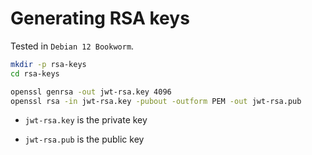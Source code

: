 # Generating RSA keys

Tested in `Debian 12 Bookworm`.

```bash
mkdir -p rsa-keys
cd rsa-keys

openssl genrsa -out jwt-rsa.key 4096
openssl rsa -in jwt-rsa.key -pubout -outform PEM -out jwt-rsa.pub
```

- `jwt-rsa.key` is the private key

- `jwt-rsa.pub` is the public key
